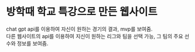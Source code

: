 # 방학때 학교 특강으로 만든 웹사이트 <br/>
chat gpt api를 이용하여 자신이 원하는 경기의 결과, mvp를 보여줌. <br/>
다른 웹사이트의 api를 이용하여 지신이 원하는 리그와 팀을 선택 가능, 그 팀의 주요 선수와 정보를 보여줌.

